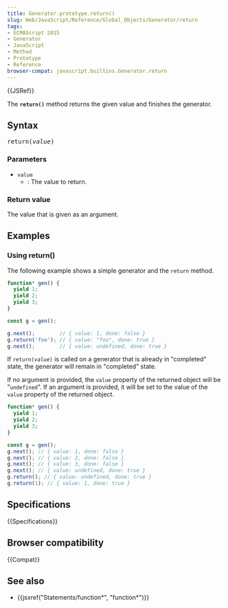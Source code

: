 ```yaml
---
title: Generator.prototype.return()
slug: Web/JavaScript/Reference/Global_Objects/Generator/return
tags:
- ECMAScript 2015
- Generator
- JavaScript
- Method
- Prototype
- Reference
browser-compat: javascript.builtins.Generator.return
---
```

{{JSRef}}

The **`return()`** method returns the given value and finishes the generator.

## Syntax

<pre class="brush: js">return(<var>value</var>)</pre>

### Parameters

- `value`
  - : The value to return.

### Return value

The value that is given as an argument.

## Examples

### Using return()

The following example shows a simple generator and the `return` method.

```js
function* gen() {
  yield 1;
  yield 2;
  yield 3;
}

const g = gen();

g.next();        // { value: 1, done: false }
g.return('foo'); // { value: "foo", done: true }
g.next();        // { value: undefined, done: true }
```

If <code>return(<var>value</var>)</code> is called on a generator that is
already in "completed" state, the generator will remain in "completed" state.

If no argument is provided, the `value` property of the returned object will be
"`undefined`". If an argument is provided, it will be set to the value of the
`value` property of the returned object.

```js
function* gen() {
  yield 1;
  yield 2;
  yield 3;
}

const g = gen();
g.next(); // { value: 1, done: false }
g.next(); // { value: 2, done: false }
g.next(); // { value: 3, done: false }
g.next(); // { value: undefined, done: true }
g.return(); // { value: undefined, done: true }
g.return(1); // { value: 1, done: true }
```

## Specifications

{{Specifications}}

## Browser compatibility

{{Compat}}

## See also

- {{jsxref("Statements/function*", "function*")}}

